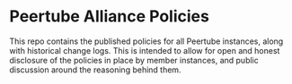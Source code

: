 # Peertube Alliance Policies

This repo contains the published policies for all Peertube instances, along with historical change logs. This is intended to allow for open and honest disclosure of the policies in place by member instances, and public discussion around the reasoning behind them. 
